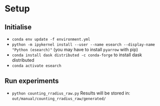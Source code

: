 # Setup

## Initialise

- `conda env update -f environment.yml`
- `python -m ipykernel install --user --name esearch --display-name "Python (esearch)"`
   (you may have to install `pyarrow` with pip)
- `conda install dask distributed -c conda-forge` to install dask distributed
- `conda activate esearch`

## Run experiments
- `python counting_rradius_raw.py`
  Results will be stored in: `out/manual/counting_rradius_raw/generated/`
  
